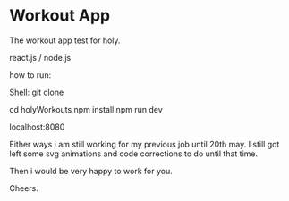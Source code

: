 # Workout App
The workout app test for holy.


react.js / node.js

how to run:

Shell:
git clone

cd holyWorkouts
npm install
npm run dev

localhost:8080


Either ways i am still working for my previous job until 20th may.
I still got left some svg animations and code corrections to do until that
time.

Then i would be very happy to work for you.

Cheers.

